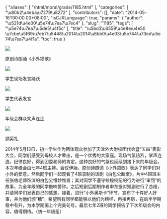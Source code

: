 {
    "aliases": [
        "/html/moral/grade/1185.html"
    ],
    "categories": [
        "\u80b2\u4eba\u7279\u8272"
    ],
    "contributors": [],
    "date": "2014-05-16T00:00:00+08:00",
    "isCJKLanguage": true,
    "params": {
        "author": "\u521d\u4e00\u5e74\u7ea7\u7ec4"
    },
    "slug": "1185",
    "tags": [
        "\u5e74\u7ea7\u5de5\u4f5c"
    ],
    "title": "\u5bd3\u6559\u4e8e\u4e50 \u7cbe\u5f69\u7eb7\u5448\u2014\u2014\u8bb0\u4e03\u5e744\u73ed\u5e74\u7ea7\u4f1a",
    "toc": true
}

![](https://cdn.tfls.online/mirror/full/b7460ec503196071170e9e3e4f0f3653fa8b0802.jpg)




原创诗朗诵《小外颂歌》




![](https://cdn.tfls.online/mirror/full/455c8420be139cabd24b8624967ba48030e801f9.jpg)




学生现场发言踊跃




![](https://cdn.tfls.online/mirror/full/8b8c333fdf56e995cab0dbf393cb0b43c5356ae4.jpg)




学生代表发言




![](https://cdn.tfls.online/mirror/full/840ae7357588690fc040e823e6e3738485343f2b.jpg)




年级会群众笑声连连




![](https://cdn.tfls.online/mirror/full/54d3e7285bfcc114e9e93f4ec956e893e8a5105d.jpg)




颁奖礼




  





2014年5月13日，初一学生作为团体观众参加了天津外大附校团代会暨“五四”表彰大会，同学们感受到母校人才辈出，是一个优秀的大家庭。现场气氛热烈，掌声连连，纪律良好，得到团委老师的肯定。这种良好的气氛也延续到接下来的年级会。本次年级会由七年4班主持。会议伊始，原创诗朗诵《小外颂歌》表达了同学们对小外的爱意。然后同学们一起观看了4班录制的话剧《白包公断案》，片中4班班主任张佑老师饰演的白包公惟妙惟肖；其对同学不遵守校规校纪的行为进行“审罚”的故事，为全年级的同学敲响警钟。之后短剧后期制作者申东振对短剧进行了总结，并请同学们发表自己的感想。接着，进行“小外奥斯卡”环节，宣布了十件好人好事，并为他们颁“糖”，希望所有同学都能够以他们为榜样，再接再厉，在后半学期稳中有升，为本学期画上个完美句号。最后七年2班的同学预告了下次年级会的内容，值得期待。（初一年级组） 




  



